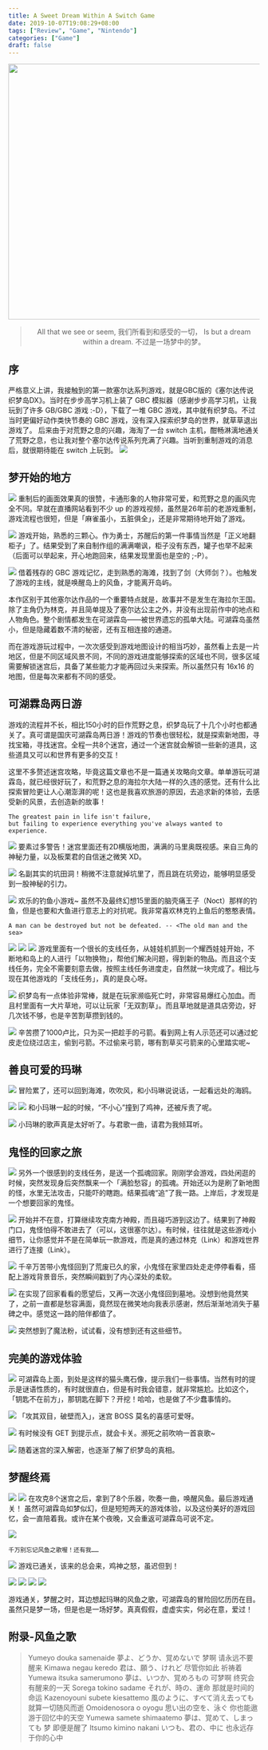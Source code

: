 ```yaml
---
title: A Sweet Dream Within A Switch Game
date: 2019-10-07T19:08:29+08:00
tags: ["Review", "Game", "Nintendo"]
categories: ["Game"]
draft: false
---
```



<div align=center>
<img src="https://seanxpcom-1252122045.cos.ap-nanjing.myqcloud.com/the-legend-of-zelda-links-awakening/0.jpg" width="512" height="512"></a><blockquote class="blockquote-center">All that we see or seem,
我们所看到和感受的一切，
Is but a dream within a dream.
不过是一场梦中的梦。
</blockquote>
</div>

<!--more-->

## 序
严格意义上讲，我接触到的第一款塞尔达系列游戏，就是GBC版的《塞尔达传说 织梦岛DX》。当时在步步高学习机上装了 GBC 模拟器（感谢步步高学习机，让我玩到了许多 GB/GBC 游戏 :-D），下载了一堆 GBC 游戏，其中就有织梦岛。不过当时更偏好动作类快节奏的 GBC 游戏，没有深入探索织梦岛的世界，就草草退出游戏了。
后来由于对荒野之息的兴趣，海淘了一台 switch 主机，酣畅淋漓地通关了荒野之息，也让我对整个塞尔达传说系列充满了兴趣。当听到重制游戏的消息后，就很期待能在 switch 上玩到。
![](https://seanxpcom-1252122045.cos.ap-nanjing.myqcloud.com/the-legend-of-zelda-links-awakening/1.jpg)

## 梦开始的地方
![](https://seanxpcom-1252122045.cos.ap-nanjing.myqcloud.com/the-legend-of-zelda-links-awakening/2.jpg)
重制后的画面效果真的很赞，卡通形象的人物非常可爱，和荒野之息的画风完全不同。早就在直播网站看到不少 up 的游戏视频，虽然是26年前的老游戏重制，游戏流程也很短，但是「麻雀虽小，五脏俱全」，还是非常期待地开始了游戏。

![](https://seanxpcom-1252122045.cos.ap-nanjing.myqcloud.com/the-legend-of-zelda-links-awakening/3.jpg)
游戏开始，熟悉的三颗心。作为勇士，苏醒后的第一件事情当然是「正义地翻柜子」了。结果受到了来自制作组的满满嘲讽，柜子没有东西，罐子也举不起来（后面可以举起来，开心地跑回来，结果发现里面也是空的 ;-P）。

![](https://seanxpcom-1252122045.cos.ap-nanjing.myqcloud.com/the-legend-of-zelda-links-awakening/4.jpg)
借着残存的 GBC 游戏记忆，走到熟悉的海滩，找到了剑（大师剑？）。也触发了游戏的主线，就是唤醒岛上的风鱼，才能离开岛屿。

本作区别于其他塞尔达作品的一个重要特点就是，故事并不是发生在海拉尔王国。除了主角仍为林克，并且简单提及了塞尔达公主之外，并没有出现前作中的地点和人物角色。整个剧情都发生在可湖霖岛——被世界遗忘的孤单大陆。可湖霖岛虽然小，但是隐藏着数不清的秘密，还有互相连接的通道。

而在游戏游玩过程中，一次次感受到游戏地图设计的相当巧妙，虽然看上去是一片地区，但是不同区域风景不同，不同的游戏进度能够探索的区域也不同，很多区域需要解锁迷宫后，具备了某些能力才能再回过头来探索。所以虽然只有 16x16 的地图，但是每次来都有不同的感受。

## 可湖霖岛两日游
游戏的流程并不长，相比150小时的巨作荒野之息，织梦岛玩了十几个小时也都通关了。真可谓是国庆可湖霖岛两日游！游戏的节奏也很轻松，就是探索新地图，寻找宝箱，寻找迷宫。全程一共8个迷宫，通过一个迷宫就会解锁一些新的道具，这些道具又可以和世界有更多的交互！

这里不多赘述迷宫攻略，毕竟这篇文章也不是一篇通关攻略向文章。单单游玩可湖霖岛，就已经很好玩了，和荒野之息的海拉尔大陆一样的久违的感觉。还有什么比探索冒险更让人心潮澎湃的呢！这也是我喜欢旅游的原因，去追求新的体验，去感受新的风景，去创造新的故事！

	The greatest pain in life isn't failure, 
	but failing to experience everything you've always wanted to experience.

![](https://seanxpcom-1252122045.cos.ap-nanjing.myqcloud.com/the-legend-of-zelda-links-awakening/5.jpg)
要素过多警告！迷宫里面还有2D横版地图，满满的马里奥既视感。来自三角的神秘力量，以及板栗君的自信迷之微笑 XD。

![](https://seanxpcom-1252122045.cos.ap-nanjing.myqcloud.com/the-legend-of-zelda-links-awakening/6.jpg)
名副其实的坑田洞！稍微不注意就掉坑里了，而且跳在坑旁边，能够明显感受到一股神秘的引力。

![](https://seanxpcom-1252122045.cos.ap-nanjing.myqcloud.com/the-legend-of-zelda-links-awakening/7.jpg)
欢乐的钓鱼小游戏~ 虽然不及最终幻想15里面的脑壳痛王子（Noct）那样的钓鱼，但是也要和大鱼进行意志上的对抗呢。我非常喜欢林克钓上鱼后的憨憨表情。

	A man can be destroyed but not be defeated. -- <The old man and the sea>

![](https://seanxpcom-1252122045.cos.ap-nanjing.myqcloud.com/the-legend-of-zelda-links-awakening/8.jpg)
![](https://seanxpcom-1252122045.cos.ap-nanjing.myqcloud.com/the-legend-of-zelda-links-awakening/9.jpg)
![](https://seanxpcom-1252122045.cos.ap-nanjing.myqcloud.com/the-legend-of-zelda-links-awakening/10.jpg)
游戏里面有一个很长的支线任务，从娃娃机抓到一个耀西娃娃开始，不断地和岛上的人进行「以物换物」，帮他们解决问题，得到新的物品。而且这个支线任务，完全不需要刻意去做，按照主线任务进度走，自然就一块完成了。相比与现在其他游戏的「支线任务」，真的是良心呀。

![](https://seanxpcom-1252122045.cos.ap-nanjing.myqcloud.com/the-legend-of-zelda-links-awakening/11.jpg)
织梦岛有一点体验非常棒，就是在玩家濒临死亡时，非常容易爆红心加血。而且村里面有一大片草地，可以让玩家「无双割草」。而且草地就是道具店旁边，好几次钱不够，也是辛苦割草攒到钱的。

![](https://seanxpcom-1252122045.cos.ap-nanjing.myqcloud.com/the-legend-of-zelda-links-awakening/12.jpg)
辛苦攒了1000卢比，只为买一把趁手的弓箭。看到网上有人示范还可以通过蛇皮走位绕过店主，偷到弓箭。不过偷来弓箭，哪有割草买弓箭来的心里踏实呢~

## 善良可爱的玛琳
![](https://seanxpcom-1252122045.cos.ap-nanjing.myqcloud.com/the-legend-of-zelda-links-awakening/13.jpg)
冒险累了，还可以回到海滩，吹吹风，和小玛琳说说话，一起看远处的海鸥。

![](https://seanxpcom-1252122045.cos.ap-nanjing.myqcloud.com/the-legend-of-zelda-links-awakening/14.jpg)
![](https://seanxpcom-1252122045.cos.ap-nanjing.myqcloud.com/the-legend-of-zelda-links-awakening/15.jpg)
和小玛琳一起的时候，“不小心”撞到了鸡神，还被斥责了呢。

![](https://seanxpcom-1252122045.cos.ap-nanjing.myqcloud.com/the-legend-of-zelda-links-awakening/16.jpg)
小玛琳的歌声真是太好听了。与君歌一曲，请君为我倾耳听。

## 鬼怪的回家之旅
![](https://seanxpcom-1252122045.cos.ap-nanjing.myqcloud.com/the-legend-of-zelda-links-awakening/17.jpg)
另外一个很感到的支线任务，是送一个孤魂回家。刚刚学会游戏，四处闲逛的时候，突然发现身后突然飘来一个「满脸愁容」的孤魂。开始还以为是刷了新地图的怪，水里无法攻击，只能吓的瞎跑。结果孤魂“追”了我一路。上岸后，才发现是一个想要回家的鬼怪。

![](https://seanxpcom-1252122045.cos.ap-nanjing.myqcloud.com/the-legend-of-zelda-links-awakening/18.jpg)
开始并不在意，打算继续攻克南方神殿，而且碰巧游到这边了。结果到了神殿门口，鬼怪怕得不敢进去了（可以，这很塞尔达）。有时候，往往就是这些游戏小细节，让你感觉并不是在简单玩一款游戏，而是真的通过林克（Link）和游戏世界进行了连接（Link）。

![](https://seanxpcom-1252122045.cos.ap-nanjing.myqcloud.com/the-legend-of-zelda-links-awakening/19.jpg)
千辛万苦带小鬼怪回到了荒废已久的家，小鬼怪在家里四处走走停停看看，搭配上游戏背景音乐，突然瞬间戳到了内心深处的柔软。

![](https://seanxpcom-1252122045.cos.ap-nanjing.myqcloud.com/the-legend-of-zelda-links-awakening/20.jpg)
在实现了回家看看的愿望后，又再一次送小鬼怪回到墓地。没想到他竟然笑了，之前一直都是愁容满面，竟然现在微笑地向我表示感谢，然后渐渐地消失于墓碑之中。感觉这一路的陪伴都值了。

![](https://seanxpcom-1252122045.cos.ap-nanjing.myqcloud.com/the-legend-of-zelda-links-awakening/21.jpg)
突然想到了魔法粉，试试看，没有想到还有这些细节。

## 完美的游戏体验

![](https://seanxpcom-1252122045.cos.ap-nanjing.myqcloud.com/the-legend-of-zelda-links-awakening/22.jpg)
可湖霖岛上面，到处是这样的猫头鹰石像，提示我们一些事情。当然有时的提示是谜语性质的，有时就很直白，但是有时我会错意，就非常尴尬。比如这个，「钥匙不在前方」，那钥匙在脚下？开挖！哈哈，也是做了不少蠢事情的。

![](https://seanxpcom-1252122045.cos.ap-nanjing.myqcloud.com/the-legend-of-zelda-links-awakening/23.jpg)
「攻其双目，破壁而入」，迷宫 BOSS 莫名的喜感可爱呀。

![](https://seanxpcom-1252122045.cos.ap-nanjing.myqcloud.com/the-legend-of-zelda-links-awakening/24.jpg)
有时候没有 GET 到提示点，就会卡关。濒死之前吹响一首哀歌~

![](https://seanxpcom-1252122045.cos.ap-nanjing.myqcloud.com/the-legend-of-zelda-links-awakening/25.jpg)
随着迷宫的深入解密，也逐渐了解了织梦岛的真相。

## 梦醒终焉
![](https://seanxpcom-1252122045.cos.ap-nanjing.myqcloud.com/the-legend-of-zelda-links-awakening/26.jpg)
![](https://seanxpcom-1252122045.cos.ap-nanjing.myqcloud.com/the-legend-of-zelda-links-awakening/27.jpg)
在攻克8个迷宫之后，拿到了8个乐器，吹奏一曲，唤醒风鱼。最后游戏通关！
虽然可湖霖岛如梦似幻，但是短短两天的游戏体验，以及这份美好的游戏回忆，会一直陪着我。或许在某个夜晚，又会重返可湖霖岛可说不定。

![](https://seanxpcom-1252122045.cos.ap-nanjing.myqcloud.com/the-legend-of-zelda-links-awakening/28.jpg)

	千万别忘记风鱼之歌喔！还有我……

![](https://seanxpcom-1252122045.cos.ap-nanjing.myqcloud.com/the-legend-of-zelda-links-awakening/29.jpg)
游戏已通关，该来的总会来，鸡神之怒，虽迟但到！

![](https://seanxpcom-1252122045.cos.ap-nanjing.myqcloud.com/the-legend-of-zelda-links-awakening/30.jpg)
![](https://seanxpcom-1252122045.cos.ap-nanjing.myqcloud.com/the-legend-of-zelda-links-awakening/31.jpg)
![](https://seanxpcom-1252122045.cos.ap-nanjing.myqcloud.com/the-legend-of-zelda-links-awakening/32.jpg)
![](https://seanxpcom-1252122045.cos.ap-nanjing.myqcloud.com/the-legend-of-zelda-links-awakening/33.jpg)

游戏通关，梦醒之时，耳边想起玛琳的风鱼之歌，可湖霖岛的冒险回忆历历在目。虽然只是梦一场，但是也是一场好梦。真真假假，虚虚实实，何必在意，爱过！

## 附录-风鱼之歌
<blockquote class="blockquote-center">
Yumeyo douka samenaide
夢よ、どうか、覚めないで
梦啊 请永远不要醒来
Kimawa negau keredo
君は、願う、けれど
尽管你如此 祈祷着
Yumewa itsuka samerumono
夢は、いつか、覚めろもの
可梦啊 终究会有醒来的一天
Sorega tokino sadame
それが、時の、運命
那就是时间的命运
Kazenoyouni subete kiesattemo
風のように、すべて消え去っても
就算一切随风而逝
Omoidenosora o oyogu
思い出の空を、泳ぐ
你也能遨游于回忆中的天空
Yumewa samete shimaatemo
夢は、覚めて、しまっても
梦 即便是醒了
Itsumo kimino nakani
いつも、君の、中に
也永远存于你的心中
</blockquote>